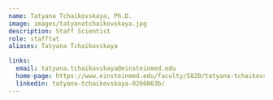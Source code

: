 ```yaml
---
name: Tatyana Tchaikovskaya, Ph.D.
image: images/tatyanatchaikovskaya.jpg
description: Staff Scientist
role: stafftat
aliases: Tatyana Tchaikovskaya

links:
  email: tatyana.tchaikovskaya@einsteinmed.edu
  home-page: https://www.einsteinmed.edu/faculty/5820/tatyana-tchaikovskaya/
  linkedin: tatyana-tchaikovskaya-0260863b/
---
```

